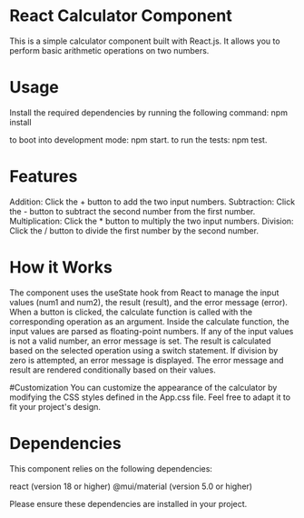 # React Calculator Component
This is a simple calculator component built with React.js. It allows you to perform basic arithmetic operations on two numbers.

# Usage
Install the required dependencies by running the following command:
npm install

to boot into development mode: npm start.
to run the tests: npm test.

# Features
Addition: Click the + button to add the two input numbers.
Subtraction: Click the - button to subtract the second number from the first number.
Multiplication: Click the * button to multiply the two input numbers.
Division: Click the / button to divide the first number by the second number.

# How it Works
The component uses the useState hook from React to manage the input values (num1 and num2), the result (result), and the error message (error).
When a button is clicked, the calculate function is called with the corresponding operation as an argument.
Inside the calculate function, the input values are parsed as floating-point numbers. If any of the input values is not a valid number, an error message is set.
The result is calculated based on the selected operation using a switch statement. If division by zero is attempted, an error message is displayed.
The error message and result are rendered conditionally based on their values.

 #Customization
You can customize the appearance of the calculator by modifying the CSS styles defined in the App.css file. Feel free to adapt it to fit your project's design.

# Dependencies
This component relies on the following dependencies:

react (version 18 or higher)
@mui/material (version 5.0 or higher)

Please ensure these dependencies are installed in your project.
